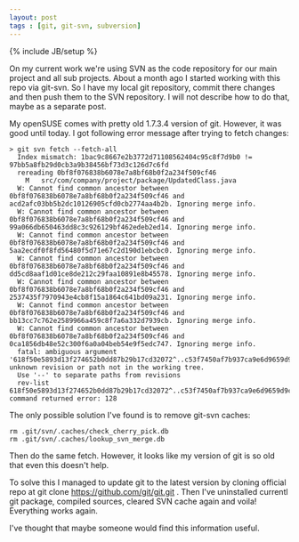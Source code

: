 ```yaml
---
layout: post
tags : [git, git-svn, subversion]
---
```

{% include JB/setup %}

On my current work we're using SVN as the code repository for our main project and all sub projects. About a month ago I started working with this repo via git-svn. So I have my local git repository, commit there changes and then push them to the SVN repository. I will not describe how to do that, maybe as a separate post. 

My openSUSE comes with pretty old 1.7.3.4 version of git. However, it was good until today. I got following error message after trying to fetch changes:

    > git svn fetch --fetch-all 
      Index mismatch: 1bac9c8667e2b3772d71108562404c95c8f7d9b0 != 97bb5a8fb29d0cb3a9b38456bf73d3c126d7c6fd
      rereading 0bf8f076838b6078e7a8bf68b0f2a234f509cf46
        M	src/com/company/project/package/UpdatedClass.java
      W: Cannot find common ancestor between 0bf8f076838b6078e7a8bf68b0f2a234f509cf46 and acd2afc03bb5b2dc10126905cfd0cb2774aa4b2b. Ignoring merge info.
      W: Cannot find common ancestor between 0bf8f076838b6078e7a8bf68b0f2a234f509cf46 and 99a066db650463dd8c3c926129bf462edeb2ed14. Ignoring merge info.
      W: Cannot find common ancestor between 0bf8f076838b6078e7a8bf68b0f2a234f509cf46 and 5aa2ecdf0f8fd56480f5d71e67c2d190d1ebcbc0. Ignoring merge info.
      W: Cannot find common ancestor between 0bf8f076838b6078e7a8bf68b0f2a234f509cf46 and dd5cd8aaf1d01ce8de212c29faa10891e8b45578. Ignoring merge info.
      W: Cannot find common ancestor between 0bf8f076838b6078e7a8bf68b0f2a234f509cf46 and 2537435f7970943e4cb8f15a1864c641bd09a231. Ignoring merge info.
      W: Cannot find common ancestor between 0bf8f076838b6078e7a8bf68b0f2a234f509cf46 and bb13cc7c762e2589966a459c8f7a6a332d7939cb. Ignoring merge info.
      W: Cannot find common ancestor between 0bf8f076838b6078e7a8bf68b0f2a234f509cf46 and 0ca1856db48e52c300f6a0a04beb54e9f5edc747. Ignoring merge info.
      fatal: ambiguous argument '618f50e5893d13f274652b0dd87b29b17cd32072^..c53f7450af7b937ca9e6d9659d9c7e7467b780ca': unknown revision or path not in the working tree.
      Use '--' to separate paths from revisions
      rev-list 618f50e5893d13f274652b0dd87b29b17cd32072^..c53f7450af7b937ca9e6d9659d9c7e7467b780ca: command returned error: 128
    
The only possible solution I've found is to remove git-svn caches:

    rm .git/svn/.caches/check_cherry_pick.db
    rm .git/svn/.caches/lookup_svn_merge.db
    
Then do the same fetch. However, it looks like my version of git is so old that even this doesn't help.

To solve this I managed to update git to the latest version by cloning official repo at git clone https://github.com/git/git.git . Then I've uninstalled currentl git package, compiled sources, cleared SVN cache again and voila! Everything works again.

I've thought that maybe someone would find this information useful.
